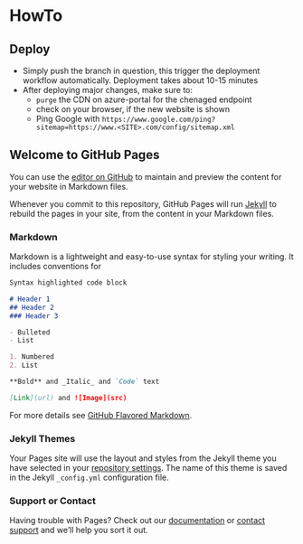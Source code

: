 # HowTo
## Deploy

- Simply push the branch in question, this trigger the deployment workflow automatically. Deployment takes about 10-15 minutes
- After deploying major changes, make sure to:
  - `purge` the CDN on azure-portal for the chenaged endpoint
  - check on your browser, if the new website is shown
  - Ping Google with `https://www.google.com/ping?sitemap=https://www.<SITE>.com/config/sitemap.xml`

## Welcome to GitHub Pages

You can use the [editor on GitHub](https://github.com/jboi-github/website4artStatic/edit/master/README.md) to maintain and preview the content for your website in Markdown files.

Whenever you commit to this repository, GitHub Pages will run [Jekyll](https://jekyllrb.com/) to rebuild the pages in your site, from the content in your Markdown files.

### Markdown

Markdown is a lightweight and easy-to-use syntax for styling your writing. It includes conventions for

```markdown
Syntax highlighted code block

# Header 1
## Header 2
### Header 3

- Bulleted
- List

1. Numbered
2. List

**Bold** and _Italic_ and `Code` text

[Link](url) and ![Image](src)
```

For more details see [GitHub Flavored Markdown](https://guides.github.com/features/mastering-markdown/).

### Jekyll Themes

Your Pages site will use the layout and styles from the Jekyll theme you have selected in your [repository settings](https://github.com/jboi-github/website4artStatic/settings). The name of this theme is saved in the Jekyll `_config.yml` configuration file.

### Support or Contact

Having trouble with Pages? Check out our [documentation](https://help.github.com/categories/github-pages-basics/) or [contact support](https://github.com/contact) and we’ll help you sort it out.
